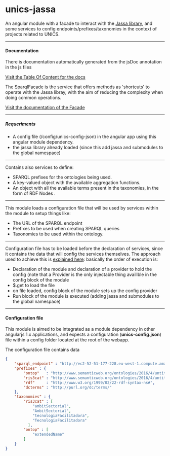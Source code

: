 # unics-jassa
An angular module with a facade to interact with the [Jassa library](https://github.com/sirisacademic/Jassa-Core), and some services to config endpoints/prefixes/taxonomies in the context of projects related to UNICS.


---


#### Documentation ####
There is documentation automatically generated from the jsDoc annotation in the js files

[Visit the Table Of Content for the docs](/docs/markdown/readme.md)


The SparqlFacade is the service that offers methods as 'shortcuts' to operate with the Jassa libray, with the aim of reducing the complexity when doing common operations.

[Visit the documentation of the Facade](/docs/markdown/scripts/sparqlfacade.service.md)



---


##### Requeriments #####
* A config file (/config/unics-config-json) in the angular app using this angular module dependency.
* the jassa library already loaded (since this add jassa and submodules to the global namespace) 

---

Contains also services to define:
* SPARQL prefixes for the ontologies being used.
* A key-valued object with the available aggregation functions.
* An object with all the available terms present in the taxonomies, in the form of RDF Nodes .


---


This module loads a configuration file that will be used by services within the module to setup things like:
* The URL of the SPARQL endpoint
* Prefixes to be used when creating SPARQL queries
* Taxonomies to be used within the ontology.


---


Configuration file has to be loaded before the declaration of services, since it contains the data that will config the services themselves. The approach used to achieve this is [explained here](https://jacopretorius.net/2016/09/loading-configuration-data-on-startup-with-angular.html): basically the order of execution is:
* Declaration of the module and declaration of a provider to hold the config (note that a Provider is the only injectable thing availlble in the config block of the module
* $.get to load the file
* on file loaded, config block of the module sets up the config provider
* Run block of the module is executed (adding jassa and submodules to the global namespace)

---


#### Configuration file ####
This module is aimed to be integrated as a module dependency in other angularjs 1.x applications, and expects a configuration (**unics-config.json**) file within a config folder located at the root of the webapp.

The configuration file contains data 
```json
{
    "sparql_endpoint" : "http://ec2-52-51-177-228.eu-west-1.compute.amazonaws.com/unics_2.0/sparql/query",
    "prefixes" : {
        "ontop"   : "http://www.semanticweb.org/ontologies/2016/4/untitled-ontology-69#",
        "ris3cat" : "http://www.semanticweb.org/ontologies/2016/4/untitled-ontology-69/ris3cat#",
        "rdf"     : "http://www.w3.org/1999/02/22-rdf-syntax-ns#",
        "dcterms" : "http://purl.org/dc/terms/"
    },
    "taxonomies" : {
        "ris3cat" : [
            "ambitSectorial",
            "AmbitSectorial",
            "tecnologiaFacilitadora",
            "TecnologiaFacilitadora"
          ],
        "ontop" : [
            "extendedName"
        ]
    }
}
```
